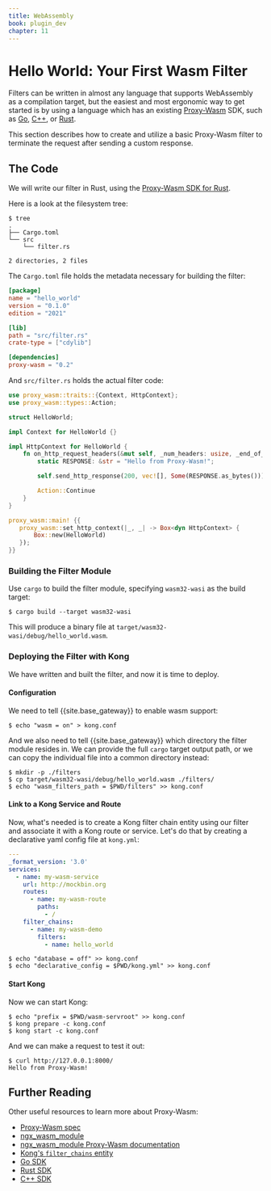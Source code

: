 ```yaml
---
title: WebAssembly
book: plugin_dev
chapter: 11
---
```


# Hello World: Your First Wasm Filter

Filters can be written in almost  any language that supports WebAssembly as a
compilation target, but the easiest  and most ergonomic way to get started is by
using a language which has an existing [Proxy-Wasm](https://github.com/proxy-wasm/spec) SDK, such as [Go](https://github.com/tetratelabs/proxy-wasm-go-sdk/),
[C++](https://github.com/proxy-wasm/proxy-wasm-cpp-sdk/), or [Rust](https://github.com/proxy-wasm/proxy-wasm-rust-sdk/).

This section describes how to create and utilize a basic Proxy-Wasm filter to terminate the request after sending a custom response.

## The Code

We will write our filter in Rust, using the [Proxy-Wasm SDK for Rust](https://github.com/proxy-wasm/proxy-wasm-rust-sdk/).

Here is a look at the filesystem tree:

```console
$ tree
.
├── Cargo.toml
└── src
    └── filter.rs

2 directories, 2 files
```


The `Cargo.toml` file holds the metadata necessary for building the filter:

```toml
[package]
name = "hello_world"
version = "0.1.0"
edition = "2021"

[lib]
path = "src/filter.rs"
crate-type = ["cdylib"]

[dependencies]
proxy-wasm = "0.2"
```

And `src/filter.rs` holds the actual filter code:

```rust
use proxy_wasm::traits::{Context, HttpContext};
use proxy_wasm::types::Action;

struct HelloWorld;

impl Context for HelloWorld {}

impl HttpContext for HelloWorld {
    fn on_http_request_headers(&mut self, _num_headers: usize, _end_of_stream: bool) -> Action {
        static RESPONSE: &str = "Hello from Proxy-Wasm!";

        self.send_http_response(200, vec![], Some(RESPONSE.as_bytes()));

        Action::Continue
    }
}

proxy_wasm::main! {{
   proxy_wasm::set_http_context(|_, _| -> Box<dyn HttpContext> {
       Box::new(HelloWorld)
   });
}}
```

### Building the Filter Module

Use `cargo` to build the filter module, specifying `wasm32-wasi` as the build
target:

```console
$ cargo build --target wasm32-wasi
```

This will produce a binary file at `target/wasm32-wasi/debug/hello_world.wasm`.

### Deploying the Filter with Kong

We have written and built the filter, and now it is time to deploy.

#### Configuration

We need to tell {{site.base_gateway}} to enable wasm support:

```console
$ echo "wasm = on" > kong.conf
```

And we also need to tell {{site.base_gateway}} which directory the filter module
resides in. We can provide the full `cargo` target output path, or we can copy
the individual file into a common directory instead:

```console
$ mkdir -p ./filters
$ cp target/wasm32-wasi/debug/hello_world.wasm ./filters/
$ echo "wasm_filters_path = $PWD/filters" >> kong.conf
```

#### Link to a Kong Service and Route

Now, what's needed is to create a Kong filter chain entity using our filter
and associate it with a Kong route or service. Let's do that by creating a
declarative yaml config file at `kong.yml`:

```yaml
---
_format_version: '3.0'
services:
  - name: my-wasm-service
    url: http://mockbin.org
    routes:
      - name: my-wasm-route
        paths:
          - /
    filter_chains:
      - name: my-wasm-demo
        filters:
          - name: hello_world
```

```console
$ echo "database = off" >> kong.conf
$ echo "declarative_config = $PWD/kong.yml" >> kong.conf
```

#### Start Kong

Now we can start Kong:

```console
$ echo "prefix = $PWD/wasm-servroot" >> kong.conf
$ kong prepare -c kong.conf
$ kong start -c kong.conf
```

And we can make a request to test it out:

```console
$ curl http://127.0.0.1:8000/
Hello from Proxy-Wasm!
```

## Further Reading

Other useful resources to learn more about Proxy-Wasm:
* [Proxy-Wasm spec](https://github.com/proxy-wasm/spec)
* [ngx_wasm_module](https://github.com/Kong/ngx_wasm_module)
* [ngx_wasm_module Proxy-Wasm documentation](https://github.com/Kong/ngx_wasm_module/blob/main/docs/PROXY_WASM.md)
* [Kong's `filter_chains` entity](https://docs.konghq.com/gateway/latest/reference/wasm/#filter-chain)
* [Go SDK](https://github.com/tetratelabs/proxy-wasm-go-sdk/)
* [Rust SDK](https://github.com/proxy-wasm/proxy-wasm-rust-sdk/)
* [C++ SDK](https://github.com/proxy-wasm/proxy-wasm-cpp-sdk/)
